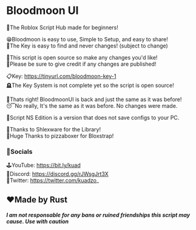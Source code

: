 # Bloodmoon UI

🍼The Roblox Script Hub made for beginners!

😁Bloodmoon is easy to use, Simple to Setup, and easy to share!  
🔑The Key is easy to find and never changes! (subject to change)

📂This script is open source so make any changes you'd like!  
🤝Please be sure to give credit if any changes are published!

📋Key: https://tinyurl.com/bloodmoon-key-1  
🪦The Key System is not complete yet so the script is open source!

🎉Thats right! BloodmoonUI is back and just the same as it was before!  
😴No really, It's the same as it was before. No changes were made.

🦺Script NS Edition is a version that does not save configs to your PC.

📗Thanks to Shlexware for the Library!  
🍕Huge Thanks to pizzaboxer for Bloxstrap!  

### 📱Socials  

🕹️YouTube: https://bit.ly/kuad  
💬Discord: https://discord.gg/rJWsgJrt3X  
🐤Twitter: https://twitter.com/kuadzo_

## ❤️Made by Rust

#### *I am not responsable for any bans or ruined friendships this script may cause. Use with caution*
